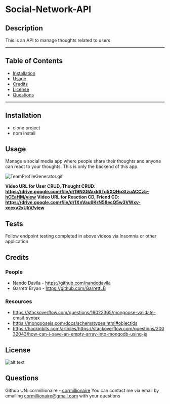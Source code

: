 # Social-Network-API
## Description
This is an API to manage thoughts related to users

---
## Table of Contents
- [Installation](#installation)
- [Usage](#usage)
- [Credits](#credits)
- [License](#license)
- [Questions](#questions)
---
## Installation
- clone project
- npm install

## Usage
Manage a social media app where people share their thoughts and anyone can react to your thoughts. This is only the backend of this app. 

![TeamProfileGenerator.gif](./images/TeamProfileGenerator.gif)

**Video URL for User CRUD, Thought CRUD: https://drive.google.com/file/d/19NXGAixk6Tg5XQHp3tzuACCz5-hCEaHM/view**
**Video URL for Reaction CD, Friend CD: https://drive.google.com/file/d/1XnVau9KrN58ecQ5w3VWxv-xcexv2xUkV/view**

## Tests
Follow endpoint testing completed in above videos via Insomnia or other application

## Credits
### People
- Nando Davila - https://github.com/nandodavila
- Garretr Bryan - https://github.com/GarrettLB 

### Resources
- https://stackoverflow.com/questions/18022365/mongoose-validate-email-syntax
- https://mongoosejs.com/docs/schematypes.html#objectids
- https://hackinbits.com/articles/https://stackoverflow.com/questions/20032043/how-can-i-save-an-empty-array-into-mongodb-using-js

## License
![alt text](https://img.shields.io/static/v1?label=ISC&message=ISC&color=brightgreen&style=plastic)
## Questions
Github UN: cormillionaire - [cormillionaire](https://github.com/cormillionaire)
You can contact me via email by emailing cormillionaire@gmail.com with your questions
